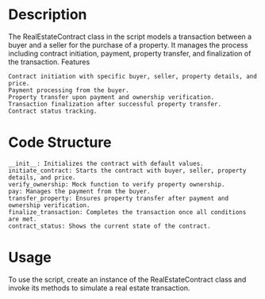 # Description

The RealEstateContract class in the script models a transaction between a buyer and a seller for the purchase of a property. It manages the process including contract initiation, payment, property transfer, and finalization of the transaction.
Features

    Contract initiation with specific buyer, seller, property details, and price.
    Payment processing from the buyer.
    Property transfer upon payment and ownership verification.
    Transaction finalization after successful property transfer.
    Contract status tracking.

# Code Structure

    __init__: Initializes the contract with default values.
    initiate_contract: Starts the contract with buyer, seller, property details, and price.
    verify_ownership: Mock function to verify property ownership.
    pay: Manages the payment from the buyer.
    transfer_property: Ensures property transfer after payment and ownership verification.
    finalize_transaction: Completes the transaction once all conditions are met.
    contract_status: Shows the current state of the contract.

# Usage

To use the script, create an instance of the RealEstateContract class and invoke its methods to simulate a real estate transaction.
